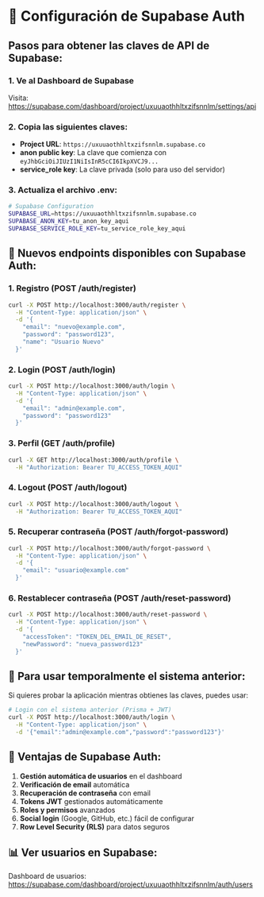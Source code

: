 # 🔑 Configuración de Supabase Auth

## Pasos para obtener las claves de API de Supabase:

### 1. Ve al Dashboard de Supabase
Visita: https://supabase.com/dashboard/project/uxuuaothhltxzifsnnlm/settings/api

### 2. Copia las siguientes claves:
- **Project URL**: `https://uxuuaothhltxzifsnnlm.supabase.co`
- **anon public key**: La clave que comienza con `eyJhbGciOiJIUzI1NiIsInR5cCI6IkpXVCJ9...`
- **service_role key**: La clave privada (solo para uso del servidor)

### 3. Actualiza el archivo .env:
```bash
# Supabase Configuration
SUPABASE_URL=https://uxuuaothhltxzifsnnlm.supabase.co
SUPABASE_ANON_KEY=tu_anon_key_aqui
SUPABASE_SERVICE_ROLE_KEY=tu_service_role_key_aqui
```

## 🚀 Nuevos endpoints disponibles con Supabase Auth:

### **1. Registro (POST /auth/register)**
```bash
curl -X POST http://localhost:3000/auth/register \
  -H "Content-Type: application/json" \
  -d '{
    "email": "nuevo@example.com",
    "password": "password123",
    "name": "Usuario Nuevo"
  }'
```

### **2. Login (POST /auth/login)**
```bash
curl -X POST http://localhost:3000/auth/login \
  -H "Content-Type: application/json" \
  -d '{
    "email": "admin@example.com", 
    "password": "password123"
  }'
```

### **3. Perfil (GET /auth/profile)**
```bash
curl -X GET http://localhost:3000/auth/profile \
  -H "Authorization: Bearer TU_ACCESS_TOKEN_AQUI"
```

### **4. Logout (POST /auth/logout)**
```bash
curl -X POST http://localhost:3000/auth/logout \
  -H "Authorization: Bearer TU_ACCESS_TOKEN_AQUI"
```

### **5. Recuperar contraseña (POST /auth/forgot-password)**
```bash
curl -X POST http://localhost:3000/auth/forgot-password \
  -H "Content-Type: application/json" \
  -d '{
    "email": "usuario@example.com"
  }'
```

### **6. Restablecer contraseña (POST /auth/reset-password)**
```bash
curl -X POST http://localhost:3000/auth/reset-password \
  -H "Content-Type: application/json" \
  -d '{
    "accessToken": "TOKEN_DEL_EMAIL_DE_RESET",
    "newPassword": "nueva_password123"
  }'
```

## 🔄 **Para usar temporalmente el sistema anterior:**

Si quieres probar la aplicación mientras obtienes las claves, puedes usar:

```bash
# Login con el sistema anterior (Prisma + JWT)
curl -X POST http://localhost:3000/auth/login \
  -H "Content-Type: application/json" \
  -d '{"email":"admin@example.com","password":"password123"}'
```

## 🎯 **Ventajas de Supabase Auth:**

1. **Gestión automática de usuarios** en el dashboard
2. **Verificación de email** automática
3. **Recuperación de contraseña** con email
4. **Tokens JWT** gestionados automáticamente
5. **Roles y permisos** avanzados
6. **Social login** (Google, GitHub, etc.) fácil de configurar
7. **Row Level Security (RLS)** para datos seguros

## 📊 **Ver usuarios en Supabase:**

Dashboard de usuarios: https://supabase.com/dashboard/project/uxuuaothhltxzifsnnlm/auth/users
